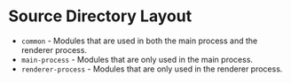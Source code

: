 Source Directory Layout
=======================

- `common` - Modules that are used in both the main process and the renderer process.
- `main-process` - Modules that are only used in the main process.
- `renderer-process` - Modules that are only used in the renderer process.
